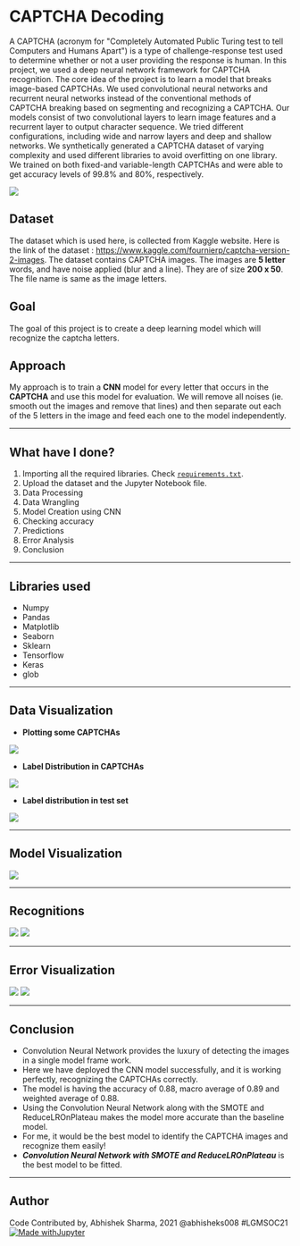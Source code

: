 # CAPTCHA Decoding
A CAPTCHA (acronym for "Completely Automated Public Turing test to tell Computers
and Humans Apart") is a type of challenge-response test used to determine whether or not a
user providing the response is human. In this project, we used a deep neural network
framework for CAPTCHA recognition. The core idea of the project is to learn a model that
breaks image-based CAPTCHAs. We used convolutional neural networks and recurrent neural
networks instead of the conventional methods of CAPTCHA breaking based on segmenting and
recognizing a CAPTCHA. Our models consist of two convolutional layers to learn image
features and a recurrent layer to output character sequence. We tried different configurations,
including wide and narrow layers and deep and shallow networks. We synthetically generated a
CAPTCHA dataset of varying complexity and used different libraries to avoid overfitting on one
library. We trained on both fixed-and variable-length CAPTCHAs and were able to get accuracy
levels of 99.8% and 80%, respectively. 
 
![](https://github.com/abhisheks008/ML-ProjectKart/blob/patch-51/CAPTCHA%20Decoding/Images/cap1.jpg)

## Dataset
The dataset which is used here, is collected from Kaggle website. Here is the link of the dataset : https://www.kaggle.com/fournierp/captcha-version-2-images. The dataset contains CAPTCHA images. The images are **5 letter** words, and have noise applied (blur and a line). They are of size **200 x 50**. The file name is same as the image letters.

## Goal
The goal of this project is to create a deep learning model which will recognize the captcha letters.

## Approach
My approach is to train a **CNN** model for every letter that occurs in the **CAPTCHA** and use this model for evaluation. We will remove all noises (ie. smooth out the images and remove that lines) and then separate out each of the 5 letters in the image and feed each one to the model independently.
**************************************************
## What have I done?
1. Importing all the required libraries. Check [`requirements.txt`](https://github.com/abhisheks008/ML-ProjectKart/blob/patch-51/CAPTCHA%20Decoding/requirements.txt).
2. Upload the dataset and the Jupyter Notebook file.
3. Data Processing
4. Data Wrangling
5. Model Creation using CNN
6. Checking accuracy
7. Predictions
8. Error Analysis
9. Conclusion

***********************************************
## Libraries used
- Numpy
- Pandas
- Matplotlib
- Seaborn
- Sklearn
- Tensorflow
- Keras
- glob
***********************************************
## Data Visualization
- **Plotting some CAPTCHAs**

![](https://github.com/abhisheks008/ML-ProjectKart/blob/patch-51/CAPTCHA%20Decoding/Images/cap2.png)

- **Label Distribution in CAPTCHAs**

![](https://github.com/abhisheks008/ML-ProjectKart/blob/patch-51/CAPTCHA%20Decoding/Images/cap3..png)

- **Label distribution in test set**

![](https://github.com/abhisheks008/ML-ProjectKart/blob/patch-51/CAPTCHA%20Decoding/Images/cap4.png)
********************************************
## Model Visualization
![](https://github.com/abhisheks008/ML-ProjectKart/blob/patch-51/CAPTCHA%20Decoding/Images/cap5.png)
******************************************
## Recognitions 
![](https://github.com/abhisheks008/ML-ProjectKart/blob/patch-51/CAPTCHA%20Decoding/Images/cap6.png) ![](https://github.com/abhisheks008/ML-ProjectKart/blob/patch-51/CAPTCHA%20Decoding/Images/cap7.png)
*******************************************
## Error Visualization
![](https://github.com/abhisheks008/ML-ProjectKart/blob/patch-51/CAPTCHA%20Decoding/Images/cap8.png) ![](https://github.com/abhisheks008/ML-ProjectKart/blob/patch-51/CAPTCHA%20Decoding/Images/cap9.png)
*******************************************
## Conclusion
* Convolution Neural Network provides the luxury of detecting the images in a single model frame work.
* Here we have deployed the CNN model successfully, and it is working perfectly, recognizing the CAPTCHAs correctly.
* The model is having the accuracy of 0.88, macro average of 0.89 and weighted average of 0.88.
* Using the Convolution Neural Network along with the SMOTE and ReduceLROnPlateau makes the model more accurate than the baseline model.
* For me, it would be the best model to identify the CAPTCHA images and recognize them easily!
* ***Convolution Neural Network with SMOTE and ReduceLROnPlateau*** is the best model to be fitted.
**************************************
## Author
Code Contributed by, Abhishek Sharma, 2021 @abhisheks008 #LGMSOC21
[![Made withJupyter](https://img.shields.io/badge/Made%20with-Jupyter-orange?style=for-the-badge&logo=Jupyter)](https://jupyter.org/try)
